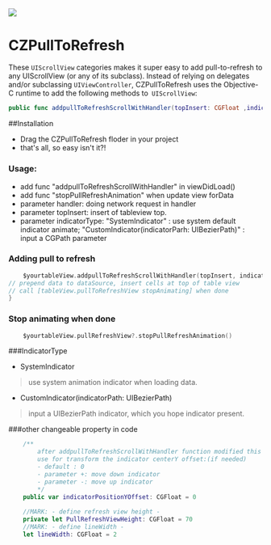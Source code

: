 ![](http://ivansun123.b0.upaiyun.com/chaz/picCZPull1.gif!bac)
---
# CZPullToRefresh
  These `UIScrollView` categories makes it super easy to add pull-to-refresh  to any UIScrollView (or any of its subclass). Instead of relying on delegates and/or subclassing `UIViewController`, CZPullToRefresh uses the Objective-C runtime to add the following methods to` UIScrollView`:
```swift
public func addpullToRefreshScrollWithHandler(topInsert: CGFloat ,indicatorType: IndicatorType, actionHandler: handler)
```

##Installation
 * Drag the CZPullToRefresh floder in your project
 * that's all, so easy isn't it?!

### Usage:
 * add func "addpullToRefreshScrollWithHandler" in viewDidLoad()
 * add func "stopPullRefreshAnimation" when update view forData
 * parameter handler: doing network request in handler
 * parameter topInsert: insert of tableview top.
 * parameter indicatorType: "SystemIndicator" : use system default indicator animate; "CustomIndicator(indicatorParh: UIBezierPath)" : input a CGPath parameter

### Adding pull to refresh

```swift
	$yourtableView.addpullToRefreshScrollWithHandler(topInsert, indicatorType: indicatorType) {
// prepend data to dataSource, insert cells at top of table view
// call [tableView.pullToRefreshView stopAnimating] when done
}

```

### Stop animating when done
```swift
	$yourtableView.pullRefreshView?.stopPullRefreshAnimation() 
```


###IndicatorType
 * SystemIndicator
 
> use system animation indicator when loading data.

 * CustomIndicator(indicatorPath: UIBezierPath)

> input a UIBezierPath indicator, which you hope indicator present.


###other changeable property in code
```swift
	/**
     	after addpullToRefreshScrollWithHandler function modified this prperty, 
     	use for transform the indicator centerY offset:(if needed)
     	- default : 0
     	- parameter +: move down indicator
     	- parameter -: move up indicator
     	*/
	public var indicatorPositionYOffset: CGFloat = 0
	
	//MARK: - define refresh view height -
	private let PullRefreshViewHeight: CGFloat = 70
	//MARK: - define lineWidth -
	let lineWidth: CGFloat = 2
```

